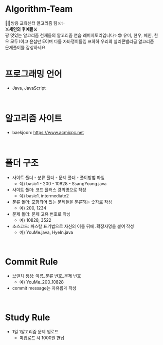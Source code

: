 # Algorithm-Team

🐲🐲쌍용 교육센터 알고리즘 팀⚔✨<br/>
**⚔세인의 후예들⚔**
<br/>
짱 멋있는 알고리즘 천재들의 알고리즘 연습 레퍼지토리입니다✨😎
유미, 현우, 혜인, 찬우 모두 I이고 윤섭만 E이며 다들 자바쟁이들임 프하하
 우리의 실리콘밸리급 알고리즘 문제풀이를 감상하세요
<br/><br/>
# 프로그래밍 언어
* Java, JavaScript
<br/>

# 알고리즘 사이트
* baekjoon: https://www.acmicpc.net
<br/>

# 폴더 구조
* 사이트 폴더 - 분류 폴더 - 문제 폴더 - 풀이방법 파일
  * 예) basic1 - 200 - 10828 - SsangYoung.java
* 사이트 폴더: 코드 플러스 강의명으로 작성
  * 예) basic1, intermediate2
* 분류 폴더: 포함되어 있는 문제들을 분류하는 숫자로 작성
  * 예) 200, 1234
* 문제 폴더: 문제 고유 번호로 작성
  * 예) 10828, 3522
* 소스코드: 파스칼 표기법으로 자신의 이름 뒤에 .확장자명을 붙여 작성
  * 예) YouMe.java, HyeIn.java
<br/>

# Commit Rule
* 브랜치 생성: 이름_분류 번호_문제 번호
  * 예) YouMe_200_10828
* commit message는 자유롭게 작성
<br/>

# Study Rule
* 1일 1알고리즘 문제 업로드
  * 미업로드 시 1000원 헌납


